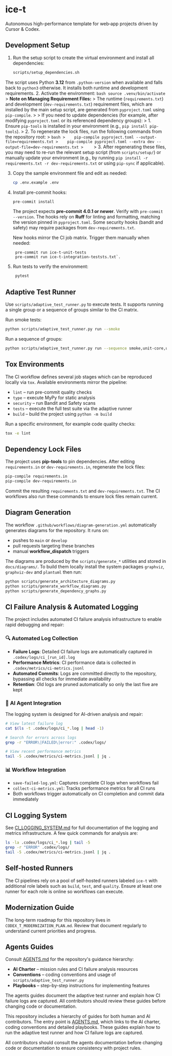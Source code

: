 # ice-t

Autonomous high-performance template for web‑app projects driven by Cursor & Codex.

## Development Setup

1. Run the setup script to create the virtual environment and install all
   dependencies:
   ```bash
   scripts/setup_dependencies.sh
   ```
The script uses Python **3.12** from `.python-version` when available and
    falls back to `python3` otherwise. It installs both runtime and development
    requirements.
2. Activate the environment:
    ```bash
    source .venv/bin/activate
    ```
    > **Note on Managing Requirement Files:**
    > The runtime (`requirements.txt`) and development (`dev-requirements.txt`) requirement files, which are installed by the main setup script, are generated from `pyproject.toml` using `pip-compile`.
    >
    > If you need to update dependencies (for example, after modifying `pyproject.toml` or its referenced dependency groups):
    > 1. Ensure `pip-tools` is installed in your environment (e.g., `pip install pip-tools`).
    > 2. To regenerate the lock files, run the following commands from the repository root:
    >    ```bash
    >    pip-compile pyproject.toml --output-file=requirements.txt
    >    pip-compile pyproject.toml --extra dev --output-file=dev-requirements.txt
    >    ```
    > 3. After regenerating these files, you may need to re-run the relevant setup script (from `scripts/setup/`) or manually update your environment (e.g., by running `pip install -r requirements.txt -r dev-requirements.txt` or using `pip-sync` if applicable).

3. Copy the sample environment file and edit as needed:
    ```bash
    cp .env.example .env
    ```
4. Install pre-commit hooks:
    ```bash
    pre-commit install
    ```
    The project expects **pre-commit 4.0.1 or newer**. Verify with `pre-commit --version`.
    The hooks rely on **Ruff** for linting and formatting, matching the version pinned in `pyproject.toml`.
    Some security hooks (bandit and safety) may require packages from
    `dev-requirements.txt`.

    New hooks mirror the CI job matrix. Trigger them manually when needed:

        pre-commit run ice-t-unit-tests
        pre-commit run ice-t-integration-teststs.txt`.

5. Run tests to verify the environment:
   ```bash
    pytest
    ```

## Adaptive Test Runner

Use `scripts/adaptive_test_runner.py` to execute tests. It supports running a
single group or a sequence of groups similar to the CI matrix.

Run smoke tests:

```bash
python scripts/adaptive_test_runner.py run --smoke
```

Run a sequence of groups:

```bash
python scripts/adaptive_test_runner.py run --sequence smoke,unit-core,unit-features
```

## Tox Environments

The CI workflow defines several job stages which can be reproduced locally via
`tox`. Available environments mirror the pipeline:

- `lint` – run pre-commit quality checks
- `type` – execute MyPy for static analysis
- `security` – run Bandit and Safety scans
- `tests` – execute the full test suite via the adaptive runner
- `build` – build the project using `python -m build`

Run a specific environment, for example code quality checks:

```bash
tox -e lint
```

## Dependency Lock Files

The project uses **pip-tools** to pin dependencies. After editing
`requirements.in` or `dev-requirements.in`, regenerate the lock files:

```bash
pip-compile requirements.in
pip-compile dev-requirements.in
```

Commit the resulting `requirements.txt` and `dev-requirements.txt`. The CI
workflows also run these commands to ensure lock files remain current.

## Diagram Generation

The workflow `.github/workflows/diagram-generation.yml` automatically
generates diagrams for the repository. It runs on:

- pushes to `main` or `develop`
- pull requests targeting these branches
- manual **workflow_dispatch** triggers

The diagrams are produced by the `scripts/generate_*` utilities and
stored in `docs/diagrams/`. To build them locally install the system
packages `graphviz`, `graphviz-dev` and `plantuml` then run:

```bash
python scripts/generate_architecture_diagrams.py
python scripts/generate_workflow_diagrams.py
python scripts/generate_dependency_graphs.py
```


## CI Failure Analysis & Automated Logging

The project includes automated CI failure analysis infrastructure to enable rapid debugging and repair:

### 🔍 **Automated Log Collection**
- **Failure Logs**: Detailed CI failure logs are automatically captured in `.codex/logs/ci_[run_id].log`
- **Performance Metrics**: CI performance data is collected in `.codex/metrics/ci-metrics.jsonl`
- **Automated Commits**: Logs are committed directly to the repository, bypassing all checks for immediate availability
- **Retention**: Old logs are pruned automatically so only the last five are kept

### 🤖 **AI Agent Integration**
The logging system is designed for AI-driven analysis and repair:

```bash
# View latest failure log
cat $(ls -t .codex/logs/ci_*.log | head -1)

# Search for errors across logs
grep -r "ERROR\|FAILED\|error:" .codex/logs/

# View recent performance metrics
tail -5 .codex/metrics/ci-metrics.jsonl | jq .
```

### 📊 **Workflow Integration**
- `save-failed-log.yml`: Captures complete CI logs when workflows fail
- `collect-ci-metrics.yml`: Tracks performance metrics for all CI runs
- Both workflows trigger automatically on CI completion and commit data immediately

## CI Logging System

See [CI_LOGGING_SYSTEM.md](docs/CI_LOGGING_SYSTEM.md) for full documentation of
the logging and metrics infrastructure. A few quick commands for analysis are:

```bash
ls -la .codex/logs/ci_*.log | tail -5
grep -r "ERROR" .codex/logs/
tail -5 .codex/metrics/ci-metrics.jsonl | jq .
```

## Self-hosted Runners

The CI pipelines rely on a pool of self-hosted runners labeled `ice-t` with additional role labels such as `build`, `test`, and `quality`. Ensure at least one runner for each role is online so workflows can execute.

## Modernization Guide

The long-term roadmap for this repository lives in `CODEX_T_MODERNIZATION_PLAN.md`.
Review that document regularly to understand current priorities and progress.

## Agents Guides

Consult [AGENTS.md](AGENTS.md) for the repository's guidance hierarchy:

- **AI Charter** – mission rules and CI failure analysis resources
- **Conventions** – coding conventions and usage of `scripts/adaptive_test_runner.py`
- **Playbooks** – step-by-step instructions for implementing features

The agents guides document the adaptive test runner and explain how CI failure
logs are captured. All contributors should review these guides before changing
code or documentation.

This repository includes a hierarchy of guides for both human and AI contributors.
The entry point is [AGENTS.md](AGENTS.md), which links to the AI charter,
coding conventions and detailed playbooks. These guides explain how to run the
adaptive test runner and how CI failure logs are captured.

All contributors should consult the agents documentation before changing code or
documentation to ensure consistency with project rules.